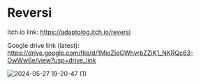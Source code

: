 # Reversi
Itch.io link: https://adaptolog.itch.io/reversi

Google drive link (latest): https://drive.google.com/file/d/1MioZiqGWhvrbZZiK1_NKRQc63-OwWw6e/view?usp=drive_link


![2024-05-27 19-20-47 (1)](https://github.com/Adaptolog/Reversi/assets/143221626/25c2e626-301c-452b-a631-b51561c2b902)
